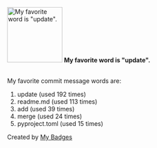 <img src="https://my-badges.github.io/my-badges/favorite-word.png" alt="My favorite word is &quot;update&quot;." title="My favorite word is &quot;update&quot;." width="128">
<strong>My favorite word is &quot;update&quot;.</strong>
<br><br>

My favorite commit message words are:

1. update (used 192 times)
2. readme.md (used 113 times)
3. add (used 39 times)
4. merge (used 24 times)
5. pyproject.toml (used 15 times)


Created by <a href="https://github.com/my-badges/my-badges">My Badges</a>